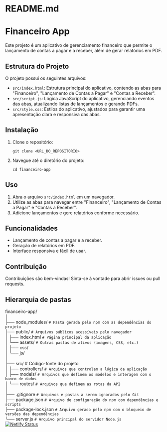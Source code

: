 # README.md

# Financeiro App

Este projeto é um aplicativo de gerenciamento financeiro que permite o lançamento de contas a pagar e a receber, além de gerar relatórios em PDF.

## Estrutura do Projeto

O projeto possui os seguintes arquivos:

- `src/index.html`: Estrutura principal do aplicativo, contendo as abas para "Financeiro", "Lançamento de Contas a Pagar" e "Contas a Receber".
- `src/script.js`: Lógica JavaScript do aplicativo, gerenciando eventos das abas, atualizando listas de lançamentos e gerando PDFs.
- `src/style.css`: Estilos do aplicativo, ajustados para garantir uma apresentação clara e responsiva das abas.

## Instalação

1. Clone o repositório:
   ```
   git clone <URL_DO_REPOSITORIO>
   ```
2. Navegue até o diretório do projeto:
   ```
   cd financeiro-app
   ```

## Uso

1. Abra o arquivo `src/index.html` em um navegador.
2. Utilize as abas para navegar entre "Financeiro", "Lançamento de Contas a Pagar" e "Contas a Receber".
3. Adicione lançamentos e gere relatórios conforme necessário.

## Funcionalidades

- Lançamento de contas a pagar e a receber.
- Geração de relatórios em PDF.
- Interface responsiva e fácil de usar.

## Contribuição

Contribuições são bem-vindas! Sinta-se à vontade para abrir issues ou pull requests.

## Hierarquia de pastas

financeiro-app/<br>
│<br>
├── node_modules/  `# Pasta gerada pelo npm com as dependências do projeto`<br>
├── public/  `# Arquivos públicos acessíveis pelo navegador`<br>
│ ├── index.html  `# Página principal da aplicação`<br>
│ └── assets/  `# Outras pastas de ativos (imagens, CSS, etc.)`<br>
│ ├── css/<br>
│ └── js/<br>
│<br>
├── src/ # Código-fonte do projeto<br>
│ ├── controllers/ `# Arquivos que controlam a lógica da aplicação`<br>
│ ├── models/  `# Arquivos que definem os modelos e interagem com o banco de dados`<br>
│ └── routes/  `# Arquivos que definem as rotas da API`<br>
│<br>
├── .gitignore  `# Arquivos e pastas a serem ignorados pelo Git`<br>
├── package.json  `# Arquivo de configuração do npm com dependências e scripts`<br>
├── package-lock.json `# Arquivo gerado pelo npm com o bloqueio de versões das dependências`<br>
└── server.js  `# Arquivo principal do servidor Node.js`<br>
[![Netlify Status](https://api.netlify.com/api/v1/badges/5a4d2763-8adf-4a75-9b8e-090c543afd0e/deploy-status)](https://app.netlify.com/sites/deft-finance-app/deploys)
